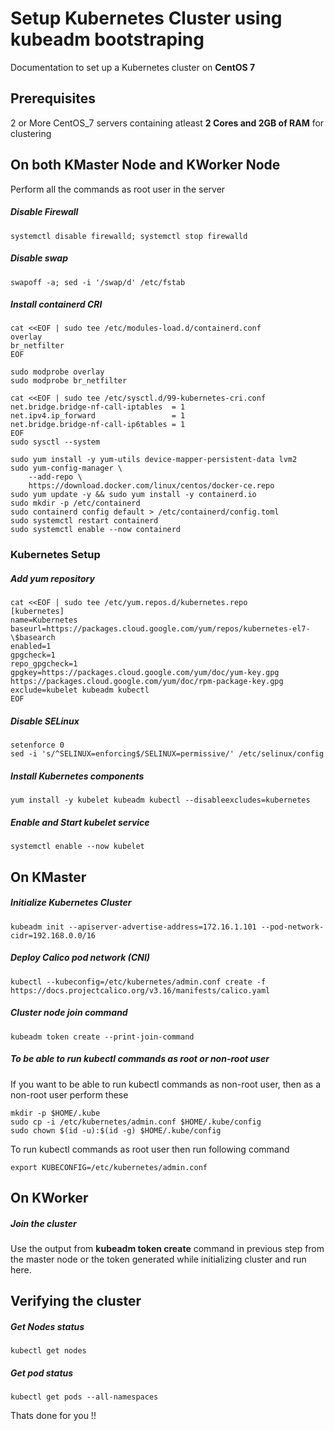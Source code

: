 # Setup Kubernetes Cluster using kubeadm bootstraping
Documentation to set up a Kubernetes cluster on __CentOS 7__

## Prerequisites
2 or More CentOS_7 servers containing atleast __2 Cores and 2GB of RAM__ for clustering 

## On both KMaster Node and KWorker Node
Perform all the commands as root user in the server

##### Disable Firewall
```
systemctl disable firewalld; systemctl stop firewalld
```
##### Disable swap
```
swapoff -a; sed -i '/swap/d' /etc/fstab
```
##### Install containerd CRI
```
cat <<EOF | sudo tee /etc/modules-load.d/containerd.conf
overlay
br_netfilter
EOF

sudo modprobe overlay
sudo modprobe br_netfilter

cat <<EOF | sudo tee /etc/sysctl.d/99-kubernetes-cri.conf
net.bridge.bridge-nf-call-iptables  = 1
net.ipv4.ip_forward                 = 1
net.bridge.bridge-nf-call-ip6tables = 1
EOF
sudo sysctl --system

sudo yum install -y yum-utils device-mapper-persistent-data lvm2
sudo yum-config-manager \
    --add-repo \
    https://download.docker.com/linux/centos/docker-ce.repo
sudo yum update -y && sudo yum install -y containerd.io
sudo mkdir -p /etc/containerd
sudo containerd config default > /etc/containerd/config.toml
sudo systemctl restart containerd
sudo systemctl enable --now containerd
```
### Kubernetes Setup
##### Add yum repository
```
cat <<EOF | sudo tee /etc/yum.repos.d/kubernetes.repo
[kubernetes]
name=Kubernetes
baseurl=https://packages.cloud.google.com/yum/repos/kubernetes-el7-\$basearch
enabled=1
gpgcheck=1
repo_gpgcheck=1
gpgkey=https://packages.cloud.google.com/yum/doc/yum-key.gpg https://packages.cloud.google.com/yum/doc/rpm-package-key.gpg
exclude=kubelet kubeadm kubectl
EOF
```
##### Disable SELinux
```
setenforce 0
sed -i 's/^SELINUX=enforcing$/SELINUX=permissive/' /etc/selinux/config
```
##### Install Kubernetes components
```
yum install -y kubelet kubeadm kubectl --disableexcludes=kubernetes
```
##### Enable and Start kubelet service
```
systemctl enable --now kubelet
```
## On KMaster
##### Initialize Kubernetes Cluster
```
kubeadm init --apiserver-advertise-address=172.16.1.101 --pod-network-cidr=192.168.0.0/16
```
##### Deploy Calico pod network (CNI)
```
kubectl --kubeconfig=/etc/kubernetes/admin.conf create -f https://docs.projectcalico.org/v3.16/manifests/calico.yaml
```
##### Cluster node join command
```
kubeadm token create --print-join-command
```
##### To be able to run kubectl commands as root or non-root user
If you want to be able to run kubectl commands as non-root user, then as a non-root user perform these
```
mkdir -p $HOME/.kube
sudo cp -i /etc/kubernetes/admin.conf $HOME/.kube/config
sudo chown $(id -u):$(id -g) $HOME/.kube/config

```
To run kubectl commands as root user then run following command
```
export KUBECONFIG=/etc/kubernetes/admin.conf
```
## On KWorker
##### Join the cluster
Use the output from __kubeadm token create__ command in previous step from the master node or the token generated while initializing cluster and run here.

## Verifying the cluster
##### Get Nodes status
```
kubectl get nodes
```
##### Get pod status
```
kubectl get pods --all-namespaces
```

Thats done for you !!
